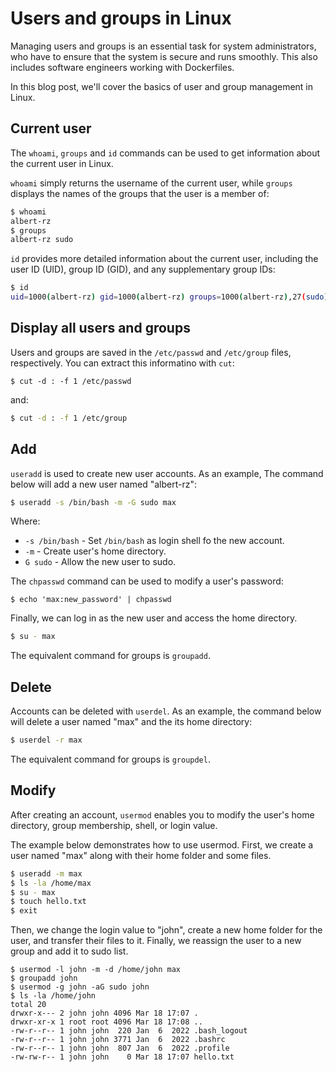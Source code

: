 # Users and groups in Linux

Managing users and groups is an essential task for system administrators, who have to ensure that the system is secure and runs smoothly. This also includes software engineers working with Dockerfiles.

In this blog post, we'll cover the basics of user and group management in Linux.

## Current user

The `whoami`, `groups` and `id` commands can be used to get information about the current user in Linux.

`whoami` simply returns the username of the current user, while `groups`  displays the names of the groups that the user is a member of:

```bash
$ whoami
albert-rz
$ groups
albert-rz sudo
```

`id` provides more detailed information about the current user, including the user ID (UID), group ID (GID), and any supplementary group IDs:

```bash
$ id
uid=1000(albert-rz) gid=1000(albert-rz) groups=1000(albert-rz),27(sudo)
```

## Display all users and groups

Users and groups are saved in the `/etc/passwd` and `/etc/group` files, respectively. You can extract this informatino with `cut`:

```
$ cut -d : -f 1 /etc/passwd
```

and:

```bash
$ cut -d : -f 1 /etc/group
```

## Add

`useradd` is used to create new user accounts. As an example, The command below will add a new user named "albert-rz":

```bash
$ useradd -s /bin/bash -m -G sudo max
```

Where:

* `-s /bin/bash` - Set `/bin/bash` as login shell fo the new account.
* `-m` - Create user's home directory.
* `G sudo` - Allow the new user to sudo.

The `chpasswd` command can be used to modify a user's password:

```
$ echo 'max:new_password' | chpasswd
```

Finally, we can log in as the new user and access the home directory.

```bash
$ su - max
```

The equivalent command for groups is `groupadd`.

## Delete

Accounts can be deleted with `userdel`. As an example, the command below will delete a user named "max" and the its home directory:

```bash
$ userdel -r max
```

The equivalent command for groups is `groupdel`.

## Modify

After creating an account, `usermod` enables you to modify the user's home directory, group membership, shell, or login value.

The example below demonstrates how to use usermod. First, we create a user named "max" along with their home folder and some files.

```bash
$ useradd -m max
$ ls -la /home/max
$ su - max
$ touch hello.txt
$ exit
```

Then, we change the login value to "john", create a new home folder for the user, and transfer their files to it. Finally, we reassign the user to a new group and add it to sudo list.

```
$ usermod -l john -m -d /home/john max
$ groupadd john
$ usermod -g john -aG sudo john
$ ls -la /home/john
total 20
drwxr-x--- 2 john john 4096 Mar 18 17:07 .
drwxr-xr-x 1 root root 4096 Mar 18 17:08 ..
-rw-r--r-- 1 john john  220 Jan  6  2022 .bash_logout
-rw-r--r-- 1 john john 3771 Jan  6  2022 .bashrc
-rw-r--r-- 1 john john  807 Jan  6  2022 .profile
-rw-rw-r-- 1 john john    0 Mar 18 17:07 hello.txt
```